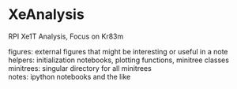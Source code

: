 # XeAnalysis
RPI Xe1T Analysis, Focus on Kr83m

figures: external figures that might be interesting or useful in a note  
helpers: initialization notebooks, plotting functions, minitree classes  
minitrees: singular directory for all minitrees  
notes: ipython notebooks and the like  
